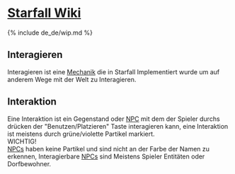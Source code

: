 # [<t>Starfall Wiki]({{site.baseurl}}/de_de/index.md)

{% include de_de/wip.md %}

## Interagieren

Interagieren ist eine [<e>Mechanik]({{site.baseurl}}/de_de/index.md#mechaniken) die in Starfall Implementiert wurde um auf anderem Wege mit der Welt zu Interagieren.

## Interaktion
Eine Interaktion ist ein Gegenstand oder [<e>NPC]({{site.baseurl}}/de_de/index.md#npcs) mit dem der Spieler durchs drücken der "Benutzen/Platzieren" Taste interagieren kann, eine Interaktion ist meistens durch grüne/violette Partikel markiert.<br>
WICHTIG!<br>
[<e>NPCs]({{site.baseurl}}/de_de/index.md#npcs) haben keine Partikel und sind nicht an der Farbe der Namen zu erkennen, Interagierbare [<e>NPCs]({{site.baseurl}}/de_de/index.md#npcs) sind Meistens Spieler Entitäten oder Dorfbewohner.
